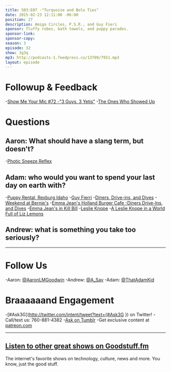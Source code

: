 ```yaml
---
title: S03:E07 -"Turquoise and Bolo Ties"
date: 2015-02-23 12:11:00 -06:00
position: 27
description: Amigo Circles, P.S.R., and Guy Fieri
sponsor: fluffy robes, bath towels, and puppy parades.
sponsor-link: 
sponsor-copy: 
season: 3
episode: 32
show: 3g3q
mp3: http://podcasts-1.feedpress.co/13789/7951.mp3
layout: episode
---
```


# Followup &amp; Feedback
-[Show Me Your Mic #72 -"3 Guys, 3 Yetis"](http://goodstuff.fm/smym/72)
-[The Ones Who Showed Up](http://www.jackals.us/the-ones-who-showed-up)

# Questions

## Aaron: What should have a slang term, but doesn't?
-[Photic Sneeze Reflex](http://en.wikipedia.org/wiki/Photic_sneeze_reflex)

## Adam: who would you want to spend your last day on earth with?
-[Puppy Rental, Rexburg Idaho](https://www.facebook.com/pups4play/info)
-[Guy Fierri](http://en.wikipedia.org/wiki/Guy_Fieri)
-[Diners, Drive-ins, and Dives](http://www.foodnetwork.com/shows/diners-drive-ins-and-dives.html)
-[Weekend at Bernie's](http://www.imdb.com/title/tt0098627/)
-[Emma Jean's Holland Burger Cafe -Diners Drive-Ins, and Dives](http://youtu.be/jnWLv2ShrvM)
-[Emma Jean's in Kill Bill](http://youtu.be/JnXi3SVJXbM)
-[Leslie Knope](http://en.wikipedia.org/wiki/Leslie_Knope)
-[A Leslie Knope in a World Full of Liz Lemons](https://medium.com/@mshannabrooks/a-leslie-knope-in-a-world-full-of-liz-lemons-61726b6c6493)

## Andrew: what is something you take too seriously?

***

# Follow Us
-Aaron: [@AaronLMGoodwin](http://twitter.com/aaronlmgoodwin)
-Andrew: [@A_Sav](http://twitter.com/a_sav)
-Adam: [@ThatAdamKid](http://twitter.com/thatadamkid)

# Braaaaaand Engagement
-[#Ask3G](http://twitter.com/intent/tweet?text={#Ask3G }) on Twitter!
-Call/text us: 760-881-4382
-[Ask on Tumblr](http://3g3q.co/ask)
-Get exclusive content at [patreon.com](http://www.patreon.com/3g3q)

***

## [Listen to other great shows on Goodstuff.fm](http://goodstuff.fm/)
The internet's favorite shows on technology, culture, news and more. You know, just the good stuff.
